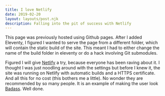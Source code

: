```yaml
---
title: I love Netlify
date: 2019-02-20
layout: layouts/post.njk
description: Falling into the pit of success with Netlify
---
```


This page was previously hosted using Github pages. After I added Eleventy, I figured I wanted to serve the page from a different folder, which will contain the static build of the site. This meant I had to either change the name of the build folder in eleventy or do a hack involving Git submodules.

Figured I will give <a href="https://www.netlify.com/" target="_blank">Netlify</a> a try, because everyone has been raving about it. I thought I was just noodling around with the settings but before I knew it, the site was running on Netlify with automatic builds and a HTTPS certificate. And all this for no cost (this bothers me a little). No wonder they are recommended by so many people. It is an example of making the user look <a href="https://www.amazon.com/Badass-Making-Awesome-Kathy-Sierra/dp/1491919019" target="_blank">Badass</a>. Well done.
